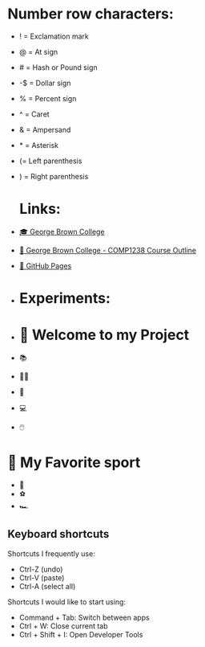# Number row characters:
- ! = Exclamation mark
- @ = At sign
- \# = Hash or Pound sign
- -$ = Dollar sign
- % =  Percent sign
- ^ = Caret
- & = Ampersand
- \* = Asterisk
- (= Left parenthesis
- ) = Right parenthesis  

  # Links:
-  [:mortar_board: George Brown College](https://www.georgebrown.ca/)
-  [:blue_book: George Brown College - COMP1238 Course Outline](https://learn.georgebrown.ca/d2l/home/291663)
-  [:page_with_curl: GitHub Pages ](https://pages.github.com/)

-  # Experiments:

-  # :wave: Welcome to my Project

-  :books:
-  :man_student:
-  :school:
-  :computer:
-  :computer_mouse:

  # :medal_sports: My Favorite sport

  - :cricket_game:
  - :soccer:
  - :racing_car:


  ## Keyboard shortcuts

Shortcuts I frequently use: 
- Ctrl-Z (undo)
- Ctrl-V (paste)
- Ctrl-A (select all)

Shortcuts I would like to start using: 
- Command + Tab: Switch between apps
- Ctrl + W: Close current tab
- Ctrl + Shift + I: Open Developer Tools

